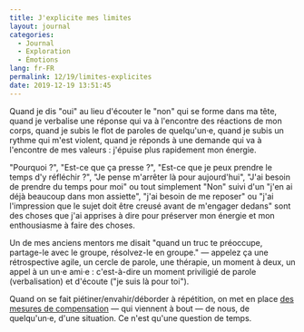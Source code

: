 ```yaml
---
title: J'explicite mes limites
layout: journal
categories:
  - Journal
  - Exploration
  - Émotions
lang: fr-FR
permalink: 12/19/limites-explicites
date: 2019-12-19 13:51:45
---
```


Quand je dis "oui" au lieu d'écouter le "non" qui se forme dans ma tête, quand je verbalise une réponse qui va à l'encontre des réactions de mon corps, quand je subis le flot de paroles de quelqu'un·e, quand je subis un rythme qui m'est violent, quand je réponds à une demande qui va à l'encontre de mes valeurs : j'épuise plus rapidement mon énergie.

"Pourquoi ?", "Est-ce que ça presse ?", "Est-ce que je peux prendre le temps d'y réfléchir ?", "Je pense m'arrêter là pour aujourd'hui", "J'ai besoin de prendre du temps pour moi" ou tout simplement "Non" suivi d'un "j'en ai déjà beaucoup dans mon assiette", "j'ai besoin de me reposer" ou "j'ai l'impression que le sujet doit être creusé avant de m'engager dedans" sont des choses que j'ai apprises à dire pour préserver mon énergie et mon enthousiasme à faire des choses.

Un de mes anciens mentors me disait "quand un truc te préoccupe, partage-le avec le groupe, résolvez-le en groupe." — appelez ça une rétrospective agile, un cercle de parole, une thérapie, un moment à deux, un appel à un un·e ami·e : c'est-à-dire un moment priviligié de parole (verbalisation) et d'écoute ("je suis là pour toi").

Quand on se fait piétiner/envahir/déborder à répétition, on met en place [des mesures de compensation](/2019/12/19/mesures-de-compensation/) — qui viennent à bout — de nous, de quelqu'un·e, d'une situation. Ce n'est qu'une question de temps.